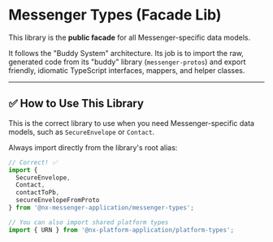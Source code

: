 # Messenger Types (Facade Lib)

This library is the **public facade** for all Messenger-specific data models.

It follows the "Buddy System" architecture. Its job is to import the raw, generated code from its "buddy" library (`messenger-protos`) and export friendly, idiomatic TypeScript interfaces, mappers, and helper classes.

---

## ✅ How to Use This Library

This is the correct library to use when you need Messenger-specific data models, such as `SecureEnvelope` or `Contact`.

Always import directly from the library's root alias:

```typescript
// Correct! ✅
import {
  SecureEnvelope,
  Contact,
  contactToPb,
  secureEnvelopeFromProto
} from '@nx-messenger-application/messenger-types';

// You can also import shared platform types
import { URN } from '@nx-platform-application/platform-types';

